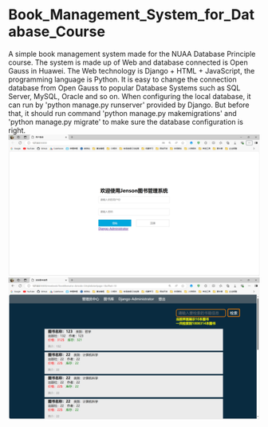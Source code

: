# Book_Management_System_for_Database_Course
A simple book management system made for the NUAA Database Principle course. The system is made up of Web and database connected is Open Gauss in Huawei. The Web technology is Django + HTML + JavaScript, the programming language is Python. It is easy to change the connection database from Open Gauss to popular Database Systems such as SQL Server, MySQL, Oracle and so on. When configuring the local database, it can run by 'python manage.py runserver' provided by Django. But before that, it should run command 'python manage.py makemigrations' and 'python manage.py migrate' to make sure the database configuration is right.
![index图片](index.png "index图片示例")
![library图片](library.png "library图片示例")